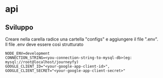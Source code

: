 # api

## Sviluppo
Creare nella carella radice una cartella "configs" e aggiungere il file ".env".  
Il file .env deve essere così strutturato
```
NODE_ENV=development
CONNECTION_STRING=<you-connection-string-to-mysql-db>(eg: mysql://root@localhost/journeyfy)
GOOGLE_CLIENT_ID="<your-google-app-client-id>",
GOOGLE_CLIENT_SECRET="<your-google-app-client-secret>"
```